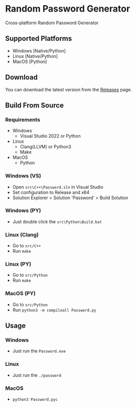 # Random Password Generator
Cross-platform Random Password Generator
## Supported Platforms
- Windows [Native/Python]
- Linux [Native/Python]
- MacOS [Python]
## Download
You can download the latest version from the [Releases](https://github.com/korayustundag/password/releases) page.
## Build From Source
### Requirements
- Windows
	- Visual Studio 2022 or Python
- Linux
	- Clang(LLVM) or Python3
	- Make
- MacOS
	- Python
### Windows (VS)
- Open ```src\C++\Password.sln``` in Visual Studio
- Set configuration to Release and x64
- Solution Explorer > Solution 'Password' > Build Solution
### Windows (PY)
- Just double click the ```src\Python\Build.bat```
### Linux (Clang)
- Go to ```src/C++```
- Run ```make```
### Linux (PY)
- Go to ```src/Python```
- Run ```make```
### MacOS (PY)
- Go to ```src/Python```
- Run ```python3 -m compileall Password.py```
## Usage
### Windows
- Just run the ```Password.exe```
### Linux
- Just run the ```./password```
### MacOS
- ```python3 Password.pyc```
